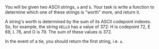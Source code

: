 You will be given two ASCII strings, `a` and `b`. Your task is write a function to determine which one of these strings is "worth" more, and return it.

A string's worth is determined by the sum of its ASCII codepoint indexes. So, for example, the string `HELLO` has a value of 372: H is codepoint 72, E 69, L 76, and O is 79. The sum of these values is 372.

In the event of a tie, you should return the first string, i.e. `a`.